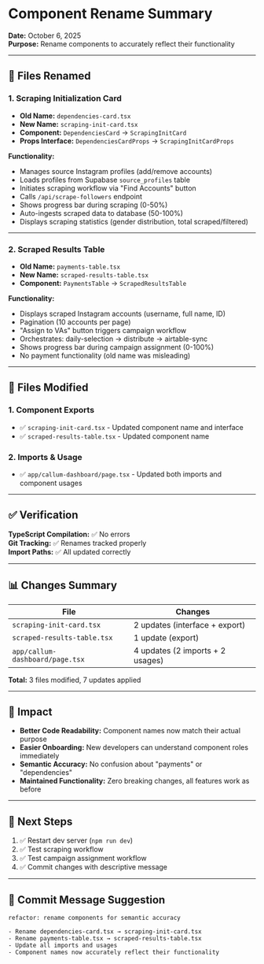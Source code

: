 # Component Rename Summary

**Date:** October 6, 2025  
**Purpose:** Rename components to accurately reflect their functionality

---

## 📝 **Files Renamed**

### 1. **Scraping Initialization Card**
- **Old Name:** `dependencies-card.tsx`
- **New Name:** `scraping-init-card.tsx`
- **Component:** `DependenciesCard` → `ScrapingInitCard`
- **Props Interface:** `DependenciesCardProps` → `ScrapingInitCardProps`

**Functionality:**
- Manages source Instagram profiles (add/remove accounts)
- Loads profiles from Supabase `source_profiles` table
- Initiates scraping workflow via "Find Accounts" button
- Calls `/api/scrape-followers` endpoint
- Shows progress bar during scraping (0-50%)
- Auto-ingests scraped data to database (50-100%)
- Displays scraping statistics (gender distribution, total scraped/filtered)

---

### 2. **Scraped Results Table**
- **Old Name:** `payments-table.tsx`
- **New Name:** `scraped-results-table.tsx`
- **Component:** `PaymentsTable` → `ScrapedResultsTable`

**Functionality:**
- Displays scraped Instagram accounts (username, full name, ID)
- Pagination (10 accounts per page)
- "Assign to VAs" button triggers campaign workflow
- Orchestrates: daily-selection → distribute → airtable-sync
- Shows progress bar during campaign assignment (0-100%)
- No payment functionality (old name was misleading)

---

## 🔧 **Files Modified**

### 1. **Component Exports**
- ✅ `scraping-init-card.tsx` - Updated component name and interface
- ✅ `scraped-results-table.tsx` - Updated component name

### 2. **Imports & Usage**
- ✅ `app/callum-dashboard/page.tsx` - Updated both imports and component usages

---

## ✅ **Verification**

**TypeScript Compilation:** ✅ No errors  
**Git Tracking:** ✅ Renames tracked properly  
**Import Paths:** ✅ All updated correctly  

---

## 📊 **Changes Summary**

| File | Changes |
|------|---------|
| `scraping-init-card.tsx` | 2 updates (interface + export) |
| `scraped-results-table.tsx` | 1 update (export) |
| `app/callum-dashboard/page.tsx` | 4 updates (2 imports + 2 usages) |

**Total:** 3 files modified, 7 updates applied

---

## 🎯 **Impact**

- **Better Code Readability:** Component names now match their actual purpose
- **Easier Onboarding:** New developers can understand component roles immediately
- **Semantic Accuracy:** No confusion about "payments" or "dependencies"
- **Maintained Functionality:** Zero breaking changes, all features work as before

---

## 🚀 **Next Steps**

1. ✅ Restart dev server (`npm run dev`)
2. ✅ Test scraping workflow
3. ✅ Test campaign assignment workflow
4. ✅ Commit changes with descriptive message

---

## 📌 **Commit Message Suggestion**

```
refactor: rename components for semantic accuracy

- Rename dependencies-card.tsx → scraping-init-card.tsx
- Rename payments-table.tsx → scraped-results-table.tsx
- Update all imports and usages
- Component names now accurately reflect their functionality
```
